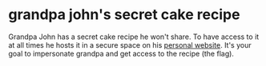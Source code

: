 # grandpa john's secret cake recipe

Grandpa John has a secret cake recipe he won't share. To have access to it at all times he hosts it in a secure space on his [personal website](example.com). It's your goal to impersonate grandpa and get access to the recipe (the flag).
